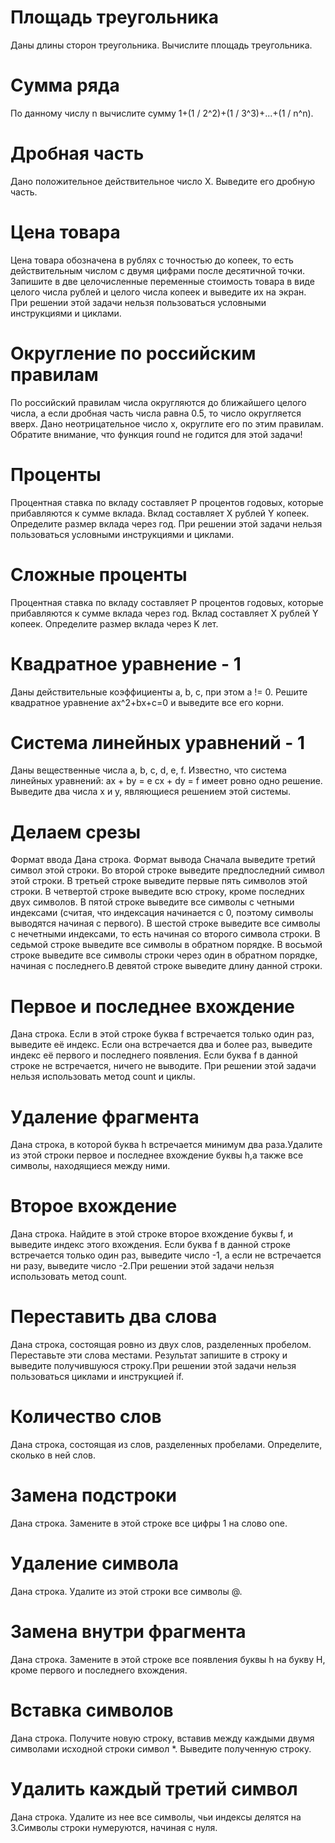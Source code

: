 # Площадь треугольника
Даны длины сторон треугольника. Вычислите площадь треугольника.

# Сумма ряда
По данному числу n вычислите сумму 1+(1 / 2^2)+(1 / 3^3)+...+(1 / n^n).

# Дробная часть
Дано положительное действительное число X. Выведите его дробную часть.

# Цена товара
Цена товара обозначена в рублях с точностью до копеек, то есть действительным числом с двумя цифрами после десятичной точки. Запишите в две целочисленные переменные стоимость товара в виде целого числа рублей и целого числа копеек и выведите их на экран. При решении этой задачи нельзя пользоваться условными инструкциями и циклами.

# Округление по российским правилам
По российский правилам числа округляются до ближайшего целого числа, а если дробная часть числа равна 0.5, то число округляется вверх. Дано неотрицательное число x, округлите его по этим правилам. Обратите внимание, что функция round не годится для этой задачи!

# Проценты
Процентная ставка по вкладу составляет P процентов годовых, которые прибавляются к сумме вклада. Вклад составляет X рублей Y копеек. Определите размер вклада через год. При решении этой задачи нельзя пользоваться условными инструкциями и циклами.

# Сложные проценты
Процентная ставка по вкладу составляет P процентов годовых, которые прибавляются к сумме вклада через год. Вклад составляет X рублей Y копеек. Определите размер вклада через K лет.

# Квадратное уравнение - 1
Даны действительные коэффициенты a, b, c, при этом a != 0. Решите квадратное уравнение ax^2+bx+c=0 и выведите все его корни.

# Система линейных уравнений - 1
Даны вещественные числа a, b, c, d, e, f. Известно, что система линейных уравнений:
ax + by = e
cx + dy = f
имеет ровно одно решение. Выведите два числа x и y, являющиеся решением этой системы.

# Делаем срезы
Формат ввода
Дана строка.
Формат вывода
Сначала выведите третий символ этой строки. Во второй строке выведите предпоследний символ этой строки. В третьей строке выведите первые пять символов этой строки. В четвертой строке выведите всю строку, кроме последних двух символов. В пятой строке выведите все символы с четными индексами (считая, что индексация начинается с 0, поэтому символы выводятся начиная с первого). В шестой строке выведите все символы с нечетными индексами, то есть начиная со второго символа строки. В седьмой строке выведите все символы в обратном порядке. В восьмой строке выведите все символы строки через один в обратном порядке, начиная с последнего.В девятой строке выведите длину данной строки.

# Первое и последнее вхождение
Дана строка. Если в этой строке буква f встречается только один раз, выведите её индекс. Если она встречается два и более раз, выведите индекс её первого и последнего появления. Если буква f в данной строке не встречается, ничего не выводите. При решении этой задачи нельзя использовать метод count и циклы.

# Удаление фрагмента
Дана строка, в которой буква h встречается минимум два раза.Удалите из этой строки первое и последнее вхождение буквы h,а также все символы, находящиеся между ними.

# Второе вхождение
Дана строка. Найдите в этой строке второе вхождение буквы f, и выведите индекс этого вхождения. Если буква f в данной строке встречается только один раз, выведите число -1, а если не встречается ни разу, выведите число -2.При решении этой задачи нельзя использовать метод count.

# Переставить два слова
Дана строка, состоящая ровно из двух слов, разделенных пробелом. Переставьте эти слова местами. Результат запишите в строку и выведите получившуюся строку.При решении этой задачи нельзя пользоваться циклами и инструкцией if.

# Количество слов
Дана строка, состоящая из слов, разделенных пробелами. Определите, сколько в ней слов.

# Замена подстроки
Дана строка. Замените в этой строке все цифры 1 на слово one.

# Удаление символа
Дана строка. Удалите из этой строки все символы @.

# Замена внутри фрагмента
Дана строка. Замените в этой строке все появления буквы h на букву H, кроме первого и последнего вхождения.

# Вставка символов
Дана строка. Получите новую строку, вставив между каждыми двумя символами исходной строки символ *. Выведите полученную строку.

# Удалить каждый третий символ
Дана строка. Удалите из нее все символы, чьи индексы делятся на 3.Символы строки нумеруются, начиная с нуля.
